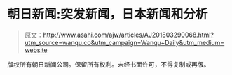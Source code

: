 # 朝日新闻:突发新闻，日本新闻和分析

> 原文：<http://www.asahi.com/ajw/articles/AJ201803290068.html?utm_source=wanqu.co&utm_campaign=Wanqu+Daily&utm_medium=website>

版权所有朝日新闻公司。保留所有权利。未经书面许可，不得复制或再版。